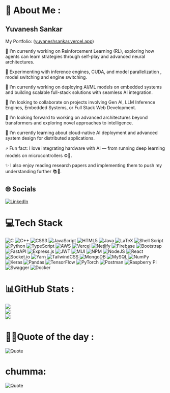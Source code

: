 
# 💫 About Me :
## Yuvanesh Sankar

My Portfolio: ([yuvaneshsankar.vercel.app](https://yuvaneshsankar.vercel.app/))

🧠 I’m currently working on Reinforcement Learning (RL), exploring how agents can learn strategies through self-play and advanced neural architectures.

🚀 Experimenting with inference engines, CUDA, and model parallelization , model switching and engine switching.

🔭 I’m currently working on deploying AI/ML models on embedded systems and building scalable full-stack solutions with seamless AI integration.

👯 I’m looking to collaborate on projects involving Gen AI, LLM Inference Engines, Embedded Systems, or Full Stack Web Development.

🤝 I’m looking forward to working on advanced architectures beyond transformers and exploring novel approaches to intelligence.

🌱 I’m currently learning about cloud-native AI deployment and advanced system design for distributed applications.

⚡ Fun fact: I love integrating hardware with AI — from running deep learning models on microcontrollers ⚙️🤖.

✨ I also enjoy reading research papers and implementing them to push my understanding further 📚🔬.

## 🌐 Socials
[![LinkedIn](https://img.shields.io/badge/LinkedIn-%230077B5.svg?logo=linkedin&logoColor=white)](http://www.linkedin.com/in/yuvanesh-sankar) 

# 💻Tech Stack
![C](https://img.shields.io/badge/c-%2300599C.svg?style=flat&logo=c&logoColor=white) ![C++](https://img.shields.io/badge/c++-%2300599C.svg?style=flat&logo=c%2B%2B&logoColor=white) ![CSS3](https://img.shields.io/badge/css3-%231572B6.svg?style=flat&logo=css3&logoColor=white) ![JavaScript](https://img.shields.io/badge/javascript-%23323330.svg?style=flat&logo=javascript&logoColor=%23F7DF1E) ![HTML5](https://img.shields.io/badge/html5-%23E34F26.svg?style=flat&logo=html5&logoColor=white) ![Java](https://img.shields.io/badge/java-%23ED8B00.svg?style=flat&logo=java&logoColor=white) ![LaTeX](https://img.shields.io/badge/latex-%23008080.svg?style=flat&logo=latex&logoColor=white) ![Shell Script](https://img.shields.io/badge/shell_script-%23121011.svg?style=flat&logo=gnu-bash&logoColor=white) ![Python](https://img.shields.io/badge/python-3670A0?style=flat&logo=python&logoColor=ffdd54) ![TypeScript](https://img.shields.io/badge/typescript-%23007ACC.svg?style=flat&logo=typescript&logoColor=white) ![AWS](https://img.shields.io/badge/AWS-%23FF9900.svg?style=flat&logo=amazon-aws&logoColor=white) ![Vercel](https://img.shields.io/badge/vercel-%23000000.svg?style=flat&logo=vercel&logoColor=white) ![Netlify](https://img.shields.io/badge/netlify-%23000000.svg?style=flat&logo=netlify&logoColor=#00C7B7) ![Firebase](https://img.shields.io/badge/firebase-%23039BE5.svg?style=flat&logo=firebase) ![Bootstrap](https://img.shields.io/badge/bootstrap-%23563D7C.svg?style=flat&logo=bootstrap&logoColor=white) ![FastAPI](https://img.shields.io/badge/FastAPI-005571?style=flat&logo=fastapi) ![Express.js](https://img.shields.io/badge/express.js-%23404d59.svg?style=flat&logo=express&logoColor=%2361DAFB) ![JWT](https://img.shields.io/badge/JWT-black?style=flat&logo=JSON%20web%20tokens) ![MUI](https://img.shields.io/badge/MUI-%230081CB.svg?style=flat&logo=material-ui&logoColor=white) ![NPM](https://img.shields.io/badge/NPM-%23000000.svg?style=flat&logo=npm&logoColor=white) ![NodeJS](https://img.shields.io/badge/node.js-6DA55F?style=flat&logo=node.js&logoColor=white) ![React](https://img.shields.io/badge/react-%2320232a.svg?style=flat&logo=react&logoColor=%2361DAFB) ![Socket.io](https://img.shields.io/badge/Socket.io-black?style=flat&logo=socket.io&badgeColor=010101) ![Yarn](https://img.shields.io/badge/yarn-%232C8EBB.svg?style=flat&logo=yarn&logoColor=white) ![TailwindCSS](https://img.shields.io/badge/tailwindcss-%2338B2AC.svg?style=flat&logo=tailwind-css&logoColor=white) ![MongoDB](https://img.shields.io/badge/MongoDB-%234ea94b.svg?style=flat&logo=mongodb&logoColor=white) ![MySQL](https://img.shields.io/badge/mysql-%2300f.svg?style=flat&logo=mysql&logoColor=white) ![NumPy](https://img.shields.io/badge/numpy-%23013243.svg?style=flat&logo=numpy&logoColor=white) ![Keras](https://img.shields.io/badge/Keras-%23D00000.svg?style=flat&logo=Keras&logoColor=white) ![Pandas](https://img.shields.io/badge/pandas-%23150458.svg?style=flat&logo=pandas&logoColor=white) ![TensorFlow](https://img.shields.io/badge/TensorFlow-%23FF6F00.svg?style=flat&logo=TensorFlow&logoColor=white) ![PyTorch](https://img.shields.io/badge/PyTorch-%23EE4C2C.svg?style=flat&logo=PyTorch&logoColor=white) ![Postman](https://img.shields.io/badge/Postman-FF6C37?style=flat&logo=postman&logoColor=white) ![Raspberry Pi](https://img.shields.io/badge/-RaspberryPi-C51A4A?style=flat&logo=Raspberry-Pi) ![Swagger](https://img.shields.io/badge/-Swagger-%23Clojure?style=flat&logo=swagger&logoColor=white) ![Docker](https://img.shields.io/badge/docker-%230db7ed.svg?style=flat&logo=docker&logoColor=white)

# 📊GitHub Stats :
![](https://github-readme-stats.vercel.app/api?username=YuvaneshSankar&theme=midnight-purple&hide_border=false&include_all_commits=false&count_private=false)<br/>
![](https://github-readme-streak-stats.herokuapp.com/?user=YuvaneshSankar&theme=midnight-purple&hide_border=false)<br/>
![](https://github-readme-stats.vercel.app/api/top-langs/?username=YuvaneshSankar&theme=midnight-purple&hide_border=false&include_all_commits=false&count_private=false&layout=compact)

# 🧠✨Quote of the day :
![Quote](https://quotes-github-readme.vercel.app/api?type=horizontal&theme=dracula)

# chumma:
![Quote](https://zenquotes.io/api/image)



